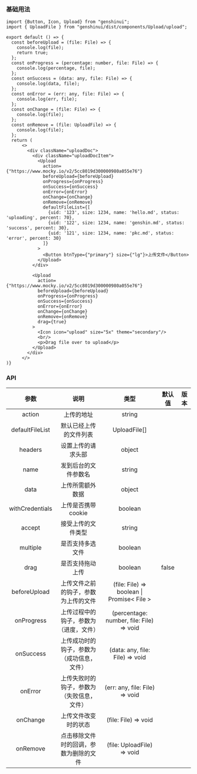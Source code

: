 ### 基础用法

```tsx
import {Button, Icon, Upload} from "genshinui";
import { UploadFile } from "genshinui/dist/components/Upload/upload";

export default () => {
  const beforeUpload = (file: File) => {
    console.log(file);
    return true;
  };
  const onProgress = (percentage: number, file: File) => {
    console.log(percentage, file);
  };
  const onSuccess = (data: any, file: File) => {
    console.log(data, file);
  };
  const onError = (err: any, file: File) => {
    console.log(err, file);
  };
  const onChange = (file: File) => {
    console.log(file);
  };
  const onRemove = (file: UploadFile) => {
    console.log(file);
  };
  return (
      <>
        <div className="uploadDoc">
          <div className="uploadDocItem">
            <Upload
              action={"https://www.mocky.io/v2/5cc8019d300000980a055e76"}
              beforeUpload={beforeUpload}
              onProgress={onProgress}
              onSuccess={onSuccess}
              onError={onError}
              onChange={onChange}
              onRemove={onRemove}
              defaultFileList={[
                {uid: '123', size: 1234, name: 'hello.md', status: 'uploading', percent: 70},
                {uid: '122', size: 1234, name: 'genshin.md', status: 'success', percent: 30},
                {uid: '121', size: 1234, name: 'pkc.md', status: 'error', percent: 30}
              ]}
            >
              <Button btnType={"primary"} size={"lg"}>上传文件</Button>
            </Upload>
          </div>

          <Upload
            action={"https://www.mocky.io/v2/5cc8019d300000980a055e76"}
            beforeUpload={beforeUpload}
            onProgress={onProgress}
            onSuccess={onSuccess}
            onError={onError}
            onChange={onChange}
            onRemove={onRemove}
            drag={true}
          >
            <Icon icon="upload" size="5x" theme="secondary"/>
            <br/>
            <p>Drag file over to upload</p>
          </Upload>
        </div>
      </>
)}
```

### API

|      参数       |                    说明                    |                    类型                    | 默认值 | 版本 |
| :-------------: | :----------------------------------------: | :----------------------------------------: | :----: | :--: |
|     action      |                 上传的地址                 |                   string                   |        |      |
| defaultFileList |           默认已经上传的文件列表           |                UploadFile[]                |        |      |
|     headers     |             设置上传的请求头部             |                   object                   |        |      |
|      name       |            发到后台的文件参数名            |                   string                   |        |      |
|      data       |              上传所需额外数据              |                   object                   |        |      |
| withCredentials |            上传是否携带 cookie             |                  boolean                   |        |      |
|     accept      |             接受上传的文件类型             |                   string                   |        |      |
|    multiple     |              是否支持多选文件              |                  boolean                   |        |      |
|      drag       |              是否支持拖动上传              |                  boolean                   | false  |      |
|  beforeUpload   |    上传文件之前的钩子，参数为上传的文件    | (file: File) => boolean \| Promise< File > |        |      |
|   onProgress    |   上传过程中的钩子，参数为（进度，文件）   |  (percentage: number, file: File) => void  |        |      |
|    onSuccess    | 上传成功时的钩子，参数为（成功信息，文件） |      (data: any, file: File) => void       |        |      |
|     onError     | 上传失败时的钩子，参数为（失败信息，文件） |       (err: any, file: File) => void       |        |      |
|    onChange     |            上传文件改变时的状态            |            (file: File) => void            |        |      |
|    onRemove     |   点击移除文件时的回调，参数为删除的文件   |         (file: UploadFile) => void         |        |      |

